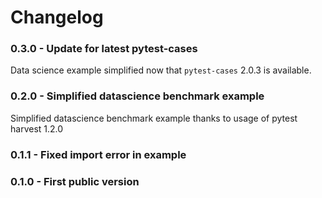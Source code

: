 # Changelog

### 0.3.0 - Update for latest pytest-cases

Data science example simplified now that `pytest-cases` 2.0.3 is available.

### 0.2.0 - Simplified datascience benchmark example 

Simplified datascience benchmark example thanks to usage of pytest harvest 1.2.0

### 0.1.1 - Fixed import error in example

### 0.1.0 - First public version
